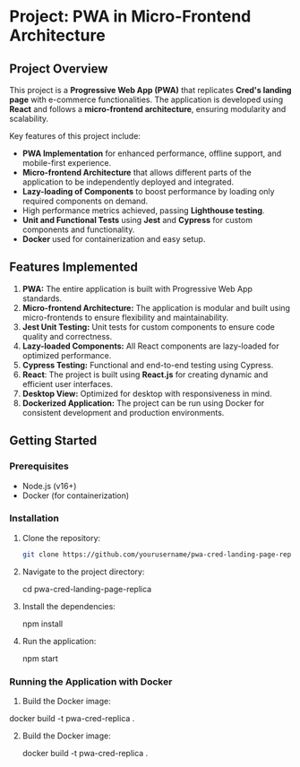 # Project: PWA in Micro-Frontend Architecture

## Project Overview
This project is a **Progressive Web App (PWA)** that replicates **Cred's landing page** with e-commerce functionalities. The application is developed using **React** and follows a **micro-frontend architecture**, ensuring modularity and scalability. 

Key features of this project include:
- **PWA Implementation** for enhanced performance, offline support, and mobile-first experience.
- **Micro-frontend Architecture** that allows different parts of the application to be independently deployed and integrated.
- **Lazy-loading of Components** to boost performance by loading only required components on demand.
- High performance metrics achieved, passing **Lighthouse testing**.
- **Unit and Functional Tests** using **Jest** and **Cypress** for custom components and functionality.
- **Docker** used for containerization and easy setup.

## Features Implemented
1. **PWA:** The entire application is built with Progressive Web App standards.
2. **Micro-frontend Architecture:** The application is modular and built using micro-frontends to ensure flexibility and maintainability.
3. **Jest Unit Testing:** Unit tests for custom components to ensure code quality and correctness.
4. **Lazy-loaded Components:** All React components are lazy-loaded for optimized performance.
5. **Cypress Testing:** Functional and end-to-end testing using Cypress.
6. **React**: The project is built using **React.js** for creating dynamic and efficient user interfaces.
7. **Desktop View:** Optimized for desktop with responsiveness in mind.
8. **Dockerized Application:** The project can be run using Docker for consistent development and production environments.

## Getting Started

### Prerequisites
- Node.js (v16+)
- Docker (for containerization)

### Installation

1. Clone the repository:
   ```bash
   git clone https://github.com/yourusername/pwa-cred-landing-page-replica.git

2. Navigate to the project directory:

   cd pwa-cred-landing-page-replica

3. Install the dependencies:
   
   npm install

5. Run the application:
   
   npm start

### Running the Application with Docker

1. Build the Docker image:
 
  docker build -t pwa-cred-replica .

2. Build the Docker image:

   docker build -t pwa-cred-replica .
